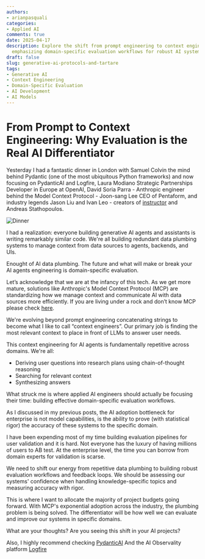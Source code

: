 ```yaml
---
authors:
- arianpasquali
categories:
- Applied AI
comments: true
date: 2025-04-17
description: Explore the shift from prompt engineering to context engineering in AI,
  emphasizing domain-specific evaluation workflows for robust AI systems.
draft: false
slug: generative-ai-protocols-and-tartare
tags:
- Generative AI
- Context Engineering
- Domain-Specific Evaluation
- AI Development
- AI Models
---
```


# From Prompt to Context Engineering: Why Evaluation is the Real AI Differentiator

Yesterday I had a fantastic dinner in London with Samuel Colvin the mind behind Pydantic (one of the most ubiquitous Python frameworks) and now focusing on PydanticAI and Logfire, Laura Modiano Strategic Partnerships Developer in Europe at OpenAI, David Soria Parra - Anthropic engineer behind the Model Context Protocol - Joon-sang Lee CEO of Pentaform, and industry legends Jason Liu and Ivan Leo - creators of [instructor](https://lnkd.in/ePaNSdQN) and Andreas Stathopoulos.

![Dinner](img/dinner.png)


I had a realization: everyone building generative AI agents and assistants is writing remarkably similar code. We're all building redundant data plumbing systems to manage context from data sources to agents, backends, and UIs.

Enought of AI data plumbing. The future and what will make or break your AI agents engineering is domain-specific evaluation.

Let’s acknowledge that we are at the infancy of this tech. As we get more mature, solutions like Anthropic's Model Context Protocol (MCP) are standardizing how we manage context and communicate AI with data sources more efficiently. If you are living under a rock and don’t know MCP please check [here](https://lnkd.in/eYr47tRc). 

We're evolving beyond prompt engineering concatenating strings to become what I like to call “context engineers”. Our primary job is finding the most relevant context to place in front of LLMs to answer user needs.

This context engineering for AI agents is fundamentally repetitive across domains. We're all:
- Deriving user questions into research plans using chain-of-thought reasoning
- Searching for relevant context
- Synthesizing answers

What struck me is where applied AI engineers should actually be focusing their time: building effective domain-specific evaluation workflows.

As I discussed in my previous posts, the AI adoption bottleneck for enterprise is not model capabilities, is the ability to prove (with statistical rigor) the accuracy of these systems to the specific domain. 

I have been expending most of my time building evaluation pipelines for user validation and it is hard. Not everyone has the luxury of having millions of users to AB test. At the enterprise level, the time you can borrow from domain experts for validation is scarse.

We need to shift our energy from repetitive data plumbing to building robust evaluation workflows and feedback loops. We should be assessing our systems' confidence when handling knowledge-specific topics and measuring accuracy with rigor.

This is where I want to allocate the majority of project budgets going forward. With MCP's exponential adoption across the industry, the plumbing problem is being solved. The differentiator will be how well we can evaluate and improve our systems in specific domains.

What are your thoughts? Are you seeing this shift in your AI projects? 

Also, I highly recommend checking [PydanticAI](https://ai.pydantic.dev/) 
And the AI Observality platform [Logfire](https://lnkd.in/e28Rieqs)